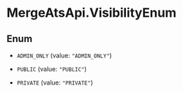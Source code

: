 # MergeAtsApi.VisibilityEnum

## Enum


* `ADMIN_ONLY` (value: `"ADMIN_ONLY"`)

* `PUBLIC` (value: `"PUBLIC"`)

* `PRIVATE` (value: `"PRIVATE"`)


